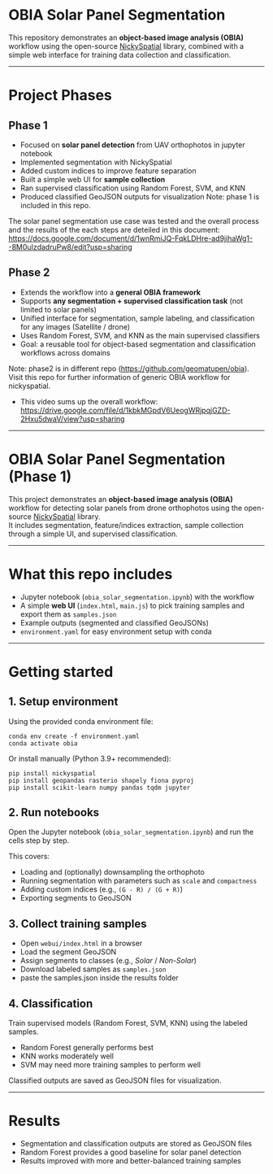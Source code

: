 # OBIA Solar Panel Segmentation

This repository demonstrates an **object-based image analysis (OBIA)** workflow using the open-source [NickySpatial](https://github.com/kshitijrajsharma/nickyspatial) library, combined with a simple web interface for training data collection and classification.

---

# Project Phases

## Phase 1 
- Focused on **solar panel detection** from UAV orthophotos in jupyter notebook
- Implemented segmentation with NickySpatial  
- Added custom indices to improve feature separation  
- Built a simple web UI for **sample collection**  
- Ran supervised classification using Random Forest, SVM, and KNN  
- Produced classified GeoJSON outputs for visualization
Note: phase 1 is included in this repo.

The solar panel segmentation use case was tested and the overall process and the results of the each steps are deteiled in this document: https://docs.google.com/document/d/1wnRmiJQ-FqkLDHre-ad9jihaWg1--8M0uIzdadruPw8/edit?usp=sharing 

## Phase 2
- Extends the workflow into a **general OBIA framework**  
- Supports **any segmentation + supervised classification task** (not limited to solar panels)  
- Unified interface for segmentation, sample labeling, and classification for any images (Satellite / drone)
- Uses Random Forest, SVM, and KNN as the main supervised classifiers  
- Goal: a reusable tool for object-based segmentation and classification workflows across domains
  
Note: phase2 is in different repo (https://github.com/geomatupen/obia). Visit this repo for further information of generic OBIA workflow for nickyspatial.

- This video sums up the overall workflow: https://drive.google.com/file/d/1kbkMGpdV6UeogWRjpqjGZD-2Hxu5dwaV/view?usp=sharing
---


# OBIA Solar Panel Segmentation (Phase 1)

This project demonstrates an **object-based image analysis (OBIA)** workflow for detecting solar panels from drone orthophotos using the open-source [NickySpatial](https://github.com/nickyspatial) library.  
It includes segmentation, feature/indices extraction, sample collection through a simple UI, and supervised classification.

---

# What this repo includes
- Jupyter notebook (`obia_solar_segmentation.ipynb`) with the workflow  
- A simple **web UI** (`index.html`, `main.js`) to pick training samples and export them as `samples.json`  
- Example outputs (segmented and classified GeoJSONs)  
- `environment.yaml` for easy environment setup with conda  

---

# Getting started

## 1. Setup environment
Using the provided conda environment file:

    conda env create -f environment.yaml
    conda activate obia

Or install manually (Python 3.9+ recommended):

    pip install nickyspatial
    pip install geopandas rasterio shapely fiona pyproj
    pip install scikit-learn numpy pandas tqdm jupyter

## 2. Run notebooks
Open the Jupyter notebook (`obia_solar_segmentation.ipynb`) and run the cells step by step.

This covers:
- Loading and (optionally) downsampling the orthophoto  
- Running segmentation with parameters such as `scale` and `compactness`  
- Adding custom indices (e.g., `(G - R) / (G + R)`)  
- Exporting segments to GeoJSON  

## 3. Collect training samples
- Open `webui/index.html` in a browser  
- Load the segment GeoJSON  
- Assign segments to classes (e.g., *Solar* / *Non-Solar*)  
- Download labeled samples as `samples.json`
- paste the samples.json inside the results folder

## 4. Classification
Train supervised models (Random Forest, SVM, KNN) using the labeled samples.  
- Random Forest generally performs best  
- KNN works moderately well  
- SVM may need more training samples to perform well  

Classified outputs are saved as GeoJSON files for visualization.  

---

# Results
- Segmentation and classification outputs are stored as GeoJSON files  
- Random Forest provides a good baseline for solar panel detection  
- Results improved with more and better-balanced training samples  
